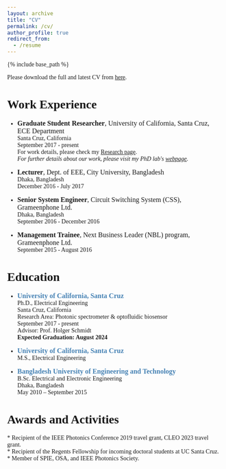 ```yaml
---
layout: archive
title: "CV"
permalink: /cv/
author_profile: true
redirect_from:
  - /resume
---
```


{% include base_path %}
<style>
    body {
        font-family: 'Georgia', serif;
    }
</style>
Please download the full and latest CV from [here](/files/CV_master.pdf).


Work Experience
======

- <span style="font-size: 16px;">**Graduate Student Researcher**, University of California, Santa Cruz, ECE Department</span>  
  <span style="font-size: 14px;">Santa Cruz, California</span>  
  <span style="font-size: 14px;">September 2017 - present</span>  
  <span style="font-size: 14px;">For work details, please check my [Research page](research.md).</span>  
  <span style="font-size: 14px;">*For further details about our work, please visit my PhD lab's [webpage](https://photon.soe.ucsc.edu).*</span>

- <span style="font-size: 16px;">**Lecturer**, Dept. of EEE, City University, Bangladesh</span>  
  <span style="font-size: 14px;">Dhaka, Bangladesh</span>  
  <span style="font-size: 14px;">December 2016 - July 2017</span>

- <span style="font-size: 16px;">**Senior System Engineer**, Circuit Switching System (CSS), Grameenphone Ltd.</span>  
  <span style="font-size: 14px;">Dhaka, Bangladesh</span>  
  <span style="font-size: 14px;">September 2016 - December 2016</span>

- <span style="font-size: 16px;">**Management Trainee**, Next Business Leader (NBL) program, Grameenphone Ltd.</span>  
  <span style="font-size: 14px;">September 2015 - August 2016</span>



Education
======

- <span style="color: SteelBlue; font-size: 16px;">**University of California, Santa Cruz**</span> 
  <br>
  <span style="font-size: 14px;">Ph.D., Electrical Engineering</span><br>
  <span style="font-size: 14px;">Santa Cruz, California</span><br> 
  <span style="font-size: 14px;">Research Area: Photonic spectrometer & optofluidic biosensor</span><br>
  <span style="font-size: 14px;">September 2017 - present</span><br>
  <span style="font-size: 14px;">Advisor: Prof. Holger Schmidt</span><br>
  <span style="font-size: 14px;">**Expected Graduation: August 2024**</span><br>

- <span style="color: SteelBlue; font-size: 16px;">**University of California, Santa Cruz**</span>
  <br>
  <span style="font-size: 14px;">M.S., Electrical Engineering</span><br>

- <span style="color: SteelBlue; font-size: 16px;">**Bangladesh University of Engineering and Technology**</span>
  <br> 
  <span style="font-size: 14px;">B.Sc. Electrical and Electronic Engineering</span><br>
  <span style="font-size: 14px;">Dhaka, Bangladesh</span><br>
  <span style="font-size: 14px;">May 2010 – September 2015</span><br>




  
Awards and Activities
======
<span style="font-size: 14px;">* Recipient of the IEEE Photonics Conference 2019 travel grant, CLEO 2023 travel grant.</span>
<br>
<span style="font-size: 14px;">* Recipient of the Regents Fellowship for incoming doctoral students at UC Santa Cruz.</span>
<br>
<span style="font-size: 14px;">* Member of SPIE, OSA, and IEEE Photonics Society.</span>
